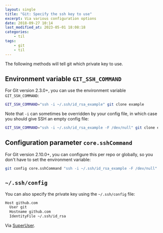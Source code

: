 ```yaml
---
layout: single
title: "Git: Specify the ssh key to use"
excerpt: Via various configuration options
date: 2018-09-27 10:14
last_modified_at: 2023-05-01 18:08:18
categories:
    - til
tags:
    - git
    - til
---
```


The following methods will tell git which private key to use.

## Environment variable `GIT_SSH_COMMAND`

For Git version 2.3.0+, you can use the environment variable `GIT_SSH_COMMAND`:

```bash
GIT_SSH_COMMAND="ssh -i ~/.ssh/id_rsa_example" git clone example
```

Note that `-i` can sometimes be overridden by your config file,
in which case you should give SSH an empty config file:

```bash
GIT_SSH_COMMAND="ssh -i ~/.ssh/id_rsa_example -F /dev/null" git clone example
```

## Configuration parameter `core.sshCommand`

For Git version 2.10.0+, you can configure this per repo or globally,
so you don't have to set the environment variable:

```bash
git config core.sshCommand "ssh -i ~/.ssh/id_rsa_example -F /dev/null"
```

## `~/.ssh/config`

You can also specify the private key using the `~/.ssh/config` file:

```bash
Host github.com
  User git
  Hostname github.com
  IdentityFile ~/.ssh/id_rsa
```

Via [SuperUser](https://superuser.com/q/232373).
